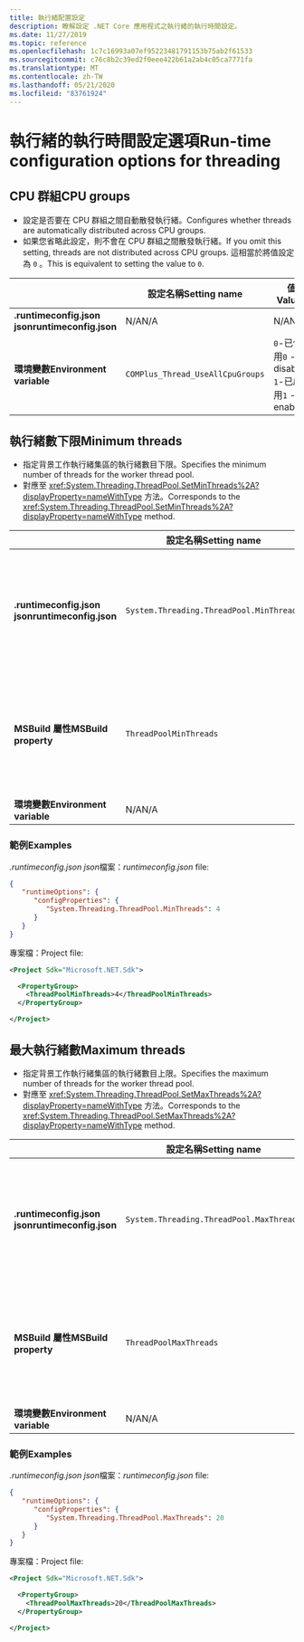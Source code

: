 ```yaml
---
title: 執行緒配置設定
description: 瞭解設定 .NET Core 應用程式之執行緒的執行時間設定。
ms.date: 11/27/2019
ms.topic: reference
ms.openlocfilehash: 1c7c16993a07ef95223481791153b75ab2f61533
ms.sourcegitcommit: c76c8b2c39ed2f0eee422b61a2ab4c05ca7771fa
ms.translationtype: MT
ms.contentlocale: zh-TW
ms.lasthandoff: 05/21/2020
ms.locfileid: "83761924"
---
```

# <a name="run-time-configuration-options-for-threading"></a><span data-ttu-id="2d77e-103">執行緒的執行時間設定選項</span><span class="sxs-lookup"><span data-stu-id="2d77e-103">Run-time configuration options for threading</span></span>

## <a name="cpu-groups"></a><span data-ttu-id="2d77e-104">CPU 群組</span><span class="sxs-lookup"><span data-stu-id="2d77e-104">CPU groups</span></span>

- <span data-ttu-id="2d77e-105">設定是否要在 CPU 群組之間自動散發執行緒。</span><span class="sxs-lookup"><span data-stu-id="2d77e-105">Configures whether threads are automatically distributed across CPU groups.</span></span>
- <span data-ttu-id="2d77e-106">如果您省略此設定，則不會在 CPU 群組之間散發執行緒。</span><span class="sxs-lookup"><span data-stu-id="2d77e-106">If you omit this setting, threads are not distributed across CPU groups.</span></span> <span data-ttu-id="2d77e-107">這相當於將值設定為 `0` 。</span><span class="sxs-lookup"><span data-stu-id="2d77e-107">This is equivalent to setting the value to `0`.</span></span>

| | <span data-ttu-id="2d77e-108">設定名稱</span><span class="sxs-lookup"><span data-stu-id="2d77e-108">Setting name</span></span> | <span data-ttu-id="2d77e-109">值</span><span class="sxs-lookup"><span data-stu-id="2d77e-109">Values</span></span> |
| - | - | - |
| <span data-ttu-id="2d77e-110">**.runtimeconfig.json json**</span><span class="sxs-lookup"><span data-stu-id="2d77e-110">**runtimeconfig.json**</span></span> | <span data-ttu-id="2d77e-111">N/A</span><span class="sxs-lookup"><span data-stu-id="2d77e-111">N/A</span></span> | <span data-ttu-id="2d77e-112">N/A</span><span class="sxs-lookup"><span data-stu-id="2d77e-112">N/A</span></span> |
| <span data-ttu-id="2d77e-113">**環境變數**</span><span class="sxs-lookup"><span data-stu-id="2d77e-113">**Environment variable**</span></span> | `COMPlus_Thread_UseAllCpuGroups` | <span data-ttu-id="2d77e-114">`0`-已停用</span><span class="sxs-lookup"><span data-stu-id="2d77e-114">`0` - disabled</span></span><br/><span data-ttu-id="2d77e-115">`1`-已啟用</span><span class="sxs-lookup"><span data-stu-id="2d77e-115">`1` - enabled</span></span> |

## <a name="minimum-threads"></a><span data-ttu-id="2d77e-116">執行緒數下限</span><span class="sxs-lookup"><span data-stu-id="2d77e-116">Minimum threads</span></span>

- <span data-ttu-id="2d77e-117">指定背景工作執行緒集區的執行緒數目下限。</span><span class="sxs-lookup"><span data-stu-id="2d77e-117">Specifies the minimum number of threads for the worker thread pool.</span></span>
- <span data-ttu-id="2d77e-118">對應至 <xref:System.Threading.ThreadPool.SetMinThreads%2A?displayProperty=nameWithType> 方法。</span><span class="sxs-lookup"><span data-stu-id="2d77e-118">Corresponds to the <xref:System.Threading.ThreadPool.SetMinThreads%2A?displayProperty=nameWithType> method.</span></span>

| | <span data-ttu-id="2d77e-119">設定名稱</span><span class="sxs-lookup"><span data-stu-id="2d77e-119">Setting name</span></span> | <span data-ttu-id="2d77e-120">值</span><span class="sxs-lookup"><span data-stu-id="2d77e-120">Values</span></span> |
| - | - | - |
| <span data-ttu-id="2d77e-121">**.runtimeconfig.json json**</span><span class="sxs-lookup"><span data-stu-id="2d77e-121">**runtimeconfig.json**</span></span> | `System.Threading.ThreadPool.MinThreads` | <span data-ttu-id="2d77e-122">整數，表示執行緒的最小數目</span><span class="sxs-lookup"><span data-stu-id="2d77e-122">An integer that represents the minimum number of threads</span></span> |
| <span data-ttu-id="2d77e-123">**MSBuild 屬性**</span><span class="sxs-lookup"><span data-stu-id="2d77e-123">**MSBuild property**</span></span> | `ThreadPoolMinThreads` | <span data-ttu-id="2d77e-124">整數，表示執行緒的最小數目</span><span class="sxs-lookup"><span data-stu-id="2d77e-124">An integer that represents the minimum number of threads</span></span> |
| <span data-ttu-id="2d77e-125">**環境變數**</span><span class="sxs-lookup"><span data-stu-id="2d77e-125">**Environment variable**</span></span> | <span data-ttu-id="2d77e-126">N/A</span><span class="sxs-lookup"><span data-stu-id="2d77e-126">N/A</span></span> | <span data-ttu-id="2d77e-127">N/A</span><span class="sxs-lookup"><span data-stu-id="2d77e-127">N/A</span></span> |

### <a name="examples"></a><span data-ttu-id="2d77e-128">範例</span><span class="sxs-lookup"><span data-stu-id="2d77e-128">Examples</span></span>

<span data-ttu-id="2d77e-129">*.runtimeconfig.json json*檔案：</span><span class="sxs-lookup"><span data-stu-id="2d77e-129">*runtimeconfig.json* file:</span></span>

```json
{
   "runtimeOptions": {
      "configProperties": {
         "System.Threading.ThreadPool.MinThreads": 4
      }
   }
}
```

<span data-ttu-id="2d77e-130">專案檔：</span><span class="sxs-lookup"><span data-stu-id="2d77e-130">Project file:</span></span>

```xml
<Project Sdk="Microsoft.NET.Sdk">

  <PropertyGroup>
    <ThreadPoolMinThreads>4</ThreadPoolMinThreads>
  </PropertyGroup>

</Project>
```

## <a name="maximum-threads"></a><span data-ttu-id="2d77e-131">最大執行緒數</span><span class="sxs-lookup"><span data-stu-id="2d77e-131">Maximum threads</span></span>

- <span data-ttu-id="2d77e-132">指定背景工作執行緒集區的執行緒數目上限。</span><span class="sxs-lookup"><span data-stu-id="2d77e-132">Specifies the maximum number of threads for the worker thread pool.</span></span>
- <span data-ttu-id="2d77e-133">對應至 <xref:System.Threading.ThreadPool.SetMaxThreads%2A?displayProperty=nameWithType> 方法。</span><span class="sxs-lookup"><span data-stu-id="2d77e-133">Corresponds to the <xref:System.Threading.ThreadPool.SetMaxThreads%2A?displayProperty=nameWithType> method.</span></span>

| | <span data-ttu-id="2d77e-134">設定名稱</span><span class="sxs-lookup"><span data-stu-id="2d77e-134">Setting name</span></span> | <span data-ttu-id="2d77e-135">值</span><span class="sxs-lookup"><span data-stu-id="2d77e-135">Values</span></span> |
| - | - | - |
| <span data-ttu-id="2d77e-136">**.runtimeconfig.json json**</span><span class="sxs-lookup"><span data-stu-id="2d77e-136">**runtimeconfig.json**</span></span> | `System.Threading.ThreadPool.MaxThreads` | <span data-ttu-id="2d77e-137">表示執行緒數目上限的整數。</span><span class="sxs-lookup"><span data-stu-id="2d77e-137">An integer that represents the maximum number of threads</span></span> |
| <span data-ttu-id="2d77e-138">**MSBuild 屬性**</span><span class="sxs-lookup"><span data-stu-id="2d77e-138">**MSBuild property**</span></span> | `ThreadPoolMaxThreads` | <span data-ttu-id="2d77e-139">表示執行緒數目上限的整數。</span><span class="sxs-lookup"><span data-stu-id="2d77e-139">An integer that represents the maximum number of threads</span></span> |
| <span data-ttu-id="2d77e-140">**環境變數**</span><span class="sxs-lookup"><span data-stu-id="2d77e-140">**Environment variable**</span></span> | <span data-ttu-id="2d77e-141">N/A</span><span class="sxs-lookup"><span data-stu-id="2d77e-141">N/A</span></span> | <span data-ttu-id="2d77e-142">N/A</span><span class="sxs-lookup"><span data-stu-id="2d77e-142">N/A</span></span> |

### <a name="examples"></a><span data-ttu-id="2d77e-143">範例</span><span class="sxs-lookup"><span data-stu-id="2d77e-143">Examples</span></span>

<span data-ttu-id="2d77e-144">*.runtimeconfig.json json*檔案：</span><span class="sxs-lookup"><span data-stu-id="2d77e-144">*runtimeconfig.json* file:</span></span>

```json
{
   "runtimeOptions": {
      "configProperties": {
         "System.Threading.ThreadPool.MaxThreads": 20
      }
   }
}
```

<span data-ttu-id="2d77e-145">專案檔：</span><span class="sxs-lookup"><span data-stu-id="2d77e-145">Project file:</span></span>

```xml
<Project Sdk="Microsoft.NET.Sdk">

  <PropertyGroup>
    <ThreadPoolMaxThreads>20</ThreadPoolMaxThreads>
  </PropertyGroup>

</Project>
```
